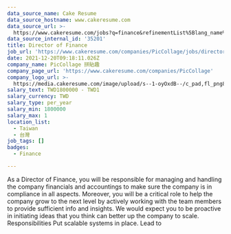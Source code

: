 ```yaml
---
data_source_name: Cake Resume
data_source_hostname: www.cakeresume.com
data_source_url: >-
  https://www.cakeresume.com/jobs?q=finance&refinementList%5Blang_name%5D%5B0%5D=English&refinementList%5Bsalary_type%5D=per_year&range%5Bsalary_range%5D%5Bmin%5D=1000000&page=3
data_source_internal_id: '35201'
title: Director of Finance
job_url: 'https://www.cakeresume.com/companies/PicCollage/jobs/director-of-finance'
date: 2021-12-20T09:18:11.026Z
company_name: PicCollage 拼貼趣
company_page_url: 'https://www.cakeresume.com/companies/PicCollage'
company_logo_url: >-
  https://media.cakeresume.com/image/upload/s--1-oyOxdB--/c_pad,fl_png8,h_200,w_200/v1644811715/zvbx6qkf4ad4ufkxjzj7.png
salary_text: TWD1800000 - TWD1
salary_currency: TWD
salary_type: per_year
salary_min: 1800000
salary_max: 1
location_list:
  - Taiwan
  - 台灣
job_tags: []
badges:
  - Finance

---
```


As a Director of Finance, you will be responsible for managing and handling the company financials and accountings to make sure the company is in compliance in all aspects. Moreover, you will be a critical role to help the company grow to the next level by actively working with the team members to provide sufficient info and insights. We would expect you to be proactive in initiating ideas that you think can better up the company to scale. Responsibilities Put scalable systems in place. Lead to 